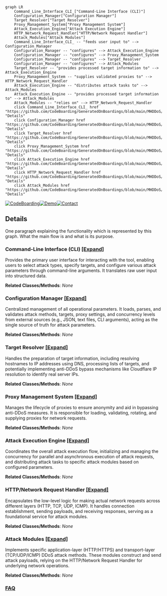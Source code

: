 ```mermaid
graph LR
    Command_Line_Interface_CLI_["Command-Line Interface (CLI)"]
    Configuration_Manager["Configuration Manager"]
    Target_Resolver["Target Resolver"]
    Proxy_Management_System["Proxy Management System"]
    Attack_Execution_Engine["Attack Execution Engine"]
    HTTP_Network_Request_Handler["HTTP/Network Request Handler"]
    Attack_Modules["Attack Modules"]
    Command_Line_Interface_CLI_ -- "feeds user input to" --> Configuration_Manager
    Configuration_Manager -- "configures" --> Attack_Execution_Engine
    Configuration_Manager -- "configures" --> Proxy_Management_System
    Configuration_Manager -- "configures" --> Target_Resolver
    Configuration_Manager -- "configures" --> Attack_Modules
    Target_Resolver -- "provides processed target information to" --> Attack_Execution_Engine
    Proxy_Management_System -- "supplies validated proxies to" --> HTTP_Network_Request_Handler
    Attack_Execution_Engine -- "distributes attack tasks to" --> Attack_Modules
    Attack_Execution_Engine -- "provides processed target information to" --> Attack_Modules
    Attack_Modules -- "relies on" --> HTTP_Network_Request_Handler
    click Command_Line_Interface_CLI_ href "https://github.com/CodeBoarding/GeneratedOnBoardings/blob/main/MHDDoS/Command_Line_Interface_CLI_.md" "Details"
    click Configuration_Manager href "https://github.com/CodeBoarding/GeneratedOnBoardings/blob/main/MHDDoS/Configuration_Manager.md" "Details"
    click Target_Resolver href "https://github.com/CodeBoarding/GeneratedOnBoardings/blob/main/MHDDoS/Target_Resolver.md" "Details"
    click Proxy_Management_System href "https://github.com/CodeBoarding/GeneratedOnBoardings/blob/main/MHDDoS/Proxy_Management_System.md" "Details"
    click Attack_Execution_Engine href "https://github.com/CodeBoarding/GeneratedOnBoardings/blob/main/MHDDoS/Attack_Execution_Engine.md" "Details"
    click HTTP_Network_Request_Handler href "https://github.com/CodeBoarding/GeneratedOnBoardings/blob/main/MHDDoS/HTTP_Network_Request_Handler.md" "Details"
    click Attack_Modules href "https://github.com/CodeBoarding/GeneratedOnBoardings/blob/main/MHDDoS/Attack_Modules.md" "Details"
```

[![CodeBoarding](https://img.shields.io/badge/Generated%20by-CodeBoarding-9cf?style=flat-square)](https://github.com/CodeBoarding/CodeBoarding)[![Demo](https://img.shields.io/badge/Try%20our-Demo-blue?style=flat-square)](https://www.codeboarding.org/demo)[![Contact](https://img.shields.io/badge/Contact%20us%20-%20contact@codeboarding.org-lightgrey?style=flat-square)](mailto:contact@codeboarding.org)

## Details

One paragraph explaining the functionality which is represented by this graph. What the main flow is and what is its purpose.

### Command-Line Interface (CLI) [[Expand]](./Command_Line_Interface_CLI_.md)
Provides the primary user interface for interacting with the tool, enabling users to select attack types, specify targets, and configure various attack parameters through command-line arguments. It translates raw user input into structured data.


**Related Classes/Methods**: _None_

### Configuration Manager [[Expand]](./Configuration_Manager.md)
Centralized management of all operational parameters. It loads, parses, and validates attack methods, targets, proxy settings, and concurrency levels from external sources (e.g., JSON, text files, CLI arguments), acting as the single source of truth for attack parameters.


**Related Classes/Methods**: _None_

### Target Resolver [[Expand]](./Target_Resolver.md)
Handles the preparation of target information, including resolving hostnames to IP addresses using DNS, processing lists of targets, and potentially implementing anti-DDoS bypass mechanisms like Cloudflare IP resolution to identify real server IPs.


**Related Classes/Methods**: _None_

### Proxy Management System [[Expand]](./Proxy_Management_System.md)
Manages the lifecycle of proxies to ensure anonymity and aid in bypassing anti-DDoS measures. It is responsible for loading, validating, rotating, and supplying proxies for network requests.


**Related Classes/Methods**: _None_

### Attack Execution Engine [[Expand]](./Attack_Execution_Engine.md)
Coordinates the overall attack execution flow, initializing and managing the concurrency for parallel and asynchronous execution of attack requests, and distributing attack tasks to specific attack modules based on configured parameters.


**Related Classes/Methods**: _None_

### HTTP/Network Request Handler [[Expand]](./HTTP_Network_Request_Handler.md)
Encapsulates the low-level logic for making actual network requests across different layers (HTTP, TCP, UDP, ICMP). It handles connection establishment, sending payloads, and receiving responses, serving as a foundational service for attack modules.


**Related Classes/Methods**: _None_

### Attack Modules [[Expand]](./Attack_Modules.md)
Implements specific application-layer (HTTP/HTTPS) and transport-layer (TCP/UDP/ICMP) DDoS attack methods. These modules construct and send attack payloads, relying on the HTTP/Network Request Handler for underlying network operations.


**Related Classes/Methods**: _None_



### [FAQ](https://github.com/CodeBoarding/GeneratedOnBoardings/tree/main?tab=readme-ov-file#faq)